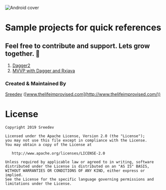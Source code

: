 ![Android cover](https://coverfiles.alphacoders.com/420/42029.jpg)
# Sample projects for quick references

## Feel free to contribute and support. Lets grow together. 💚

1. [Dagger2](https://github.com/Sreedev/SampleApplications/tree/master/Dagger2Sample)
2. [MVVP with Dagger and Rxjava](https://github.com/Sreedev/SampleApplications/tree/master/MVVPwithDaggerRxJSample)



### Created & Maintained By
[Sreedev](https://twitter.com/Sreedevr5) ([www.thelifeimprovised.com](http://www.thelifeimprovised.com/))

License
=======

    Copyright 2019 Sreedev

    Licensed under the Apache License, Version 2.0 (the "License");
    you may not use this file except in compliance with the License.
    You may obtain a copy of the License at

       http://www.apache.org/licenses/LICENSE-2.0

    Unless required by applicable law or agreed to in writing, software
    distributed under the License is distributed on an "AS IS" BASIS,
    WITHOUT WARRANTIES OR CONDITIONS OF ANY KIND, either express or implied.
    See the License for the specific language governing permissions and
    limitations under the License.
